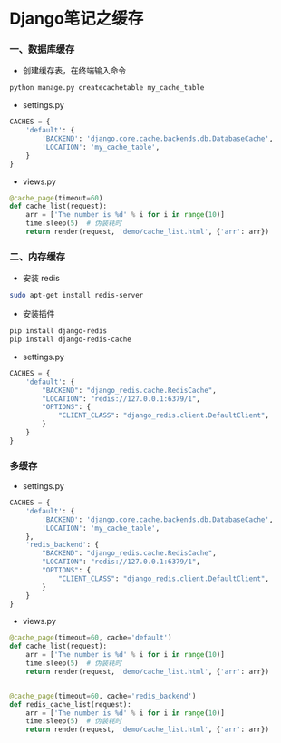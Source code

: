 # Django笔记之缓存

### 一、数据库缓存

- 创建缓存表，在终端输入命令

```bash
python manage.py createcachetable my_cache_table
```

- settings.py

```python
CACHES = {
    'default': {
        'BACKEND': 'django.core.cache.backends.db.DatabaseCache',
        'LOCATION': 'my_cache_table',
    }
}
```

- views.py

```python
@cache_page(timeout=60)
def cache_list(request):
    arr = ['The number is %d' % i for i in range(10)]
    time.sleep(5)  # 伪装耗时
    return render(request, 'demo/cache_list.html', {'arr': arr})
```

### 二、内存缓存

- 安装 redis

```bash
sudo apt-get install redis-server
```

- 安装插件

```bash
pip install django-redis
pip install django-redis-cache
```

- settings.py

```python
CACHES = {
    'default': {
        "BACKEND": "django_redis.cache.RedisCache",
        "LOCATION": "redis://127.0.0.1:6379/1",
        "OPTIONS": {
            "CLIENT_CLASS": "django_redis.client.DefaultClient",
        }
    }
}
```

### 多缓存

- settings.py

```python
CACHES = {
    'default': {
        'BACKEND': 'django.core.cache.backends.db.DatabaseCache',
        'LOCATION': 'my_cache_table',
    },
    'redis_backend': {
    	"BACKEND": "django_redis.cache.RedisCache",
        "LOCATION": "redis://127.0.0.1:6379/1",
        "OPTIONS": {
            "CLIENT_CLASS": "django_redis.client.DefaultClient",
        }
    }
}
```

- views.py

```python
@cache_page(timeout=60, cache='default')
def cache_list(request):
    arr = ['The number is %d' % i for i in range(10)]
    time.sleep(5)  # 伪装耗时
    return render(request, 'demo/cache_list.html', {'arr': arr})


@cache_page(timeout=60, cache='redis_backend')
def redis_cache_list(request):
    arr = ['The number is %d' % i for i in range(10)]
    time.sleep(5)  # 伪装耗时
    return render(request, 'demo/cache_list.html', {'arr': arr})

```



